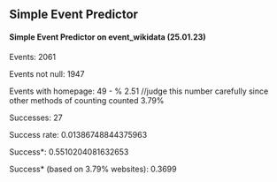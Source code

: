 ## Simple Event Predictor

#### Simple Event Predictor on event_wikidata (25.01.23)
Events:  2061

Events not null:  1947

Events with homepage:  49  - % 2.51 //judge this number carefully since other methods of counting counted 3.79%

Successes:  27

Success rate:  0.01386748844375963

Success*:  0.5510204081632653

Success* (based on 3.79% websites): 0.3699